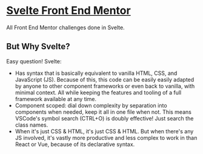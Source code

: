# [Svelte Front End Mentor](https://svelte-fm.netlify.app/)

All Front End Mentor challenges done in Svelte.

## But Why Svelte?

Easy question! Svelte:

- Has syntax that is basically equivalent to vanilla HTML, CSS, and JavaScript (JS). Because of this, this code can be easily easily adapted by anyone to other component frameworks or even back to vanilla, with minimal context. All while keeping the features and tooling of a full framework available at any time.
- Component scoped: dial down complexity by separation into components when needed, keep it all in one file when not. This means VSCode's symbol search (CTRL+O) is doubly effective! Just search the class names.
- When it's just CSS & HTML, it's just CSS & HTML. But when there's any JS involved, it's vastly more productive and less complex to work in than React or Vue, because of its declarative syntax.
